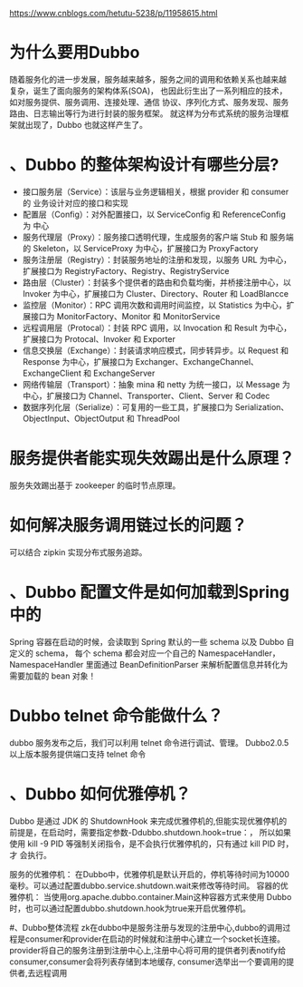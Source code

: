 https://www.cnblogs.com/hetutu-5238/p/11958615.html
# 为什么要用Dubbo
随着服务化的进一步发展，服务越来越多，服务之间的调用和依赖关系也越来越 复杂，诞生了面向服务的架构体系(SOA)，
也因此衍生出了一系列相应的技术，如对服务提供、服务调用、连接处理、通信 协议、序列化方式、服务发现、服务路由、日志输出等行为进行封装的服务框架。
就这样为分布式系统的服务治理框架就出现了，Dubbo 也就这样产生了。

# 、Dubbo 的整体架构设计有哪些分层?
* 接口服务层（Service）：该层与业务逻辑相关，根据 provider 和 consumer 的 业务设计对应的接口和实现
* 配置层（Config）：对外配置接口，以 ServiceConfig 和 ReferenceConfig 为 中心
* 服务代理层（Proxy）：服务接口透明代理，生成服务的客户端 Stub 和 服务端 的 Skeleton，以 ServiceProxy 为中心，扩展接口为 ProxyFactory
* 服务注册层（Registry）：封装服务地址的注册和发现，以服务 URL 为中心， 扩展接口为 RegistryFactory、Registry、RegistryService
* 路由层（Cluster）：封装多个提供者的路由和负载均衡，并桥接注册中心，以 Invoker 为中心，扩展接口为 Cluster、Directory、Router 和 LoadBlancce
* 监控层（Monitor）：RPC 调用次数和调用时间监控，以 Statistics 为中心，扩 展接口为 MonitorFactory、Monitor 和 MonitorService
* 远程调用层（Protocal）：封装 RPC 调用，以 Invocation 和 Result 为中心， 扩展接口为 Protocal、Invoker 和 Exporter
* 信息交换层（Exchange）：封装请求响应模式，同步转异步。以 Request 和 Response 为中心，扩展接口为 Exchanger、ExchangeChannel、 ExchangeClient 和 ExchangeServer
* 网络传输层（Transport）：抽象 mina 和 netty 为统一接口，以 Message 为 中心，扩展接口为 Channel、Transporter、Client、Server 和 Codec
* 数据序列化层（Serialize）：可复用的一些工具，扩展接口为 Serialization、 ObjectInput、ObjectOutput 和 ThreadPool

# 服务提供者能实现失效踢出是什么原理？
服务失效踢出基于 zookeeper 的临时节点原理。

# 如何解决服务调用链过长的问题？
可以结合 zipkin 实现分布式服务追踪。

# 、Dubbo 配置文件是如何加载到Spring中的
Spring 容器在启动的时候，会读取到 Spring 默认的一些 schema 以及 Dubbo 自 定义的 schema，
每个 schema 都会对应一个自己的 NamespaceHandler， NamespaceHandler 里面通过 BeanDefinitionParser 来解析配置信息并转化为 需要加载的 bean 对象！

# Dubbo telnet 命令能做什么？
dubbo 服务发布之后，我们可以利用 telnet 命令进行调试、管理。 Dubbo2.0.5 以上版本服务提供端口支持 telnet 命令

# 、Dubbo 如何优雅停机？
Dubbo 是通过 JDK 的 ShutdownHook 来完成优雅停机的,但能实现优雅停机的前提是，在启动时，需要指定参数-Ddubbo.shutdown.hook=true：，
所以如果使用 kill -9 PID 等强制关闭指令，是不会执行优雅停机的，只有通过 kill PID 时，才 会执行。

服务的优雅停机：
    在Dubbo中，优雅停机是默认开启的，停机等待时间为10000毫秒。可以通过配置dubbo.service.shutdown.wait来修改等待时间。
容器的优雅停机：
    当使用org.apache.dubbo.container.Main这种容器方式来使用 Dubbo 时，也可以通过配置dubbo.shutdown.hook为true来开启优雅停机。

#、Dubbo整体流程
zk在dubbo中是服务注册与发现的注册中心,dubbo的调用过程是consumer和provider在启动的时候就和注册中心建立一个socket长连接。
provider将自己的服务注册到注册中心上,注册中心将可用的提供者列表notify给consumer,consumer会将列表存储到本地缓存,
consumer选举出一个要调用的提供者,去远程调用